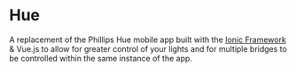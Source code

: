 # Hue

A replacement of the Phillips Hue mobile app built with the <a href="https://ionicframework.com/">Ionic Framework</a> & Vue.js to allow for greater control of your lights and for multiple bridges to be controlled within the same instance of the app.
